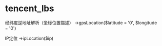 # tencent_lbs

经纬度逆地址解析（坐标位置描述）
->gpsLocation($latitude = '0', $longitude = '0')

IP定位
->ipLocation($ip)